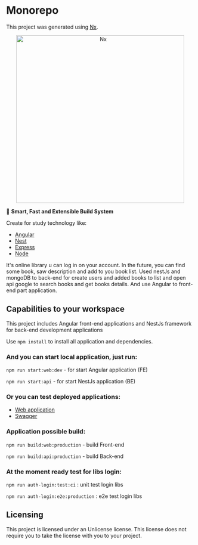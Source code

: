 # Monorepo

This project was generated using [Nx](https://nx.dev). 

<p style="text-align: center;"><img alt="Nx" src="https://raw.githubusercontent.com/nrwl/nx/master/images/nx-logo.png" width="450"></p>

🔎 **Smart, Fast and Extensible Build System**

Create for study technology like:

- [Angular](https://angular.io)
- [Nest](https://nestjs.com)
- [Express](https://expressjs.com)
- [Node](https://nodejs.org)

It's online library u can log in on your account. In the future, you can find some book, saw description and add to you book list. Used nestJs and mongoDB to back-end for create users and added books to list and open api google to search books and get books details. And use Angular to front-end part application.

## Capabilities to your workspace

This project includes Angular front-end applications and NestJs framework for back-end development applications

Use `npm install` to install all application and dependencies.

### And you can start local application, just run:

`npm run start:web:dev` - for start Angular application (FE)

`npm run start:api` - for start NestJs application (BE)

### Or you can test deployed applications:

- [Web application](https://monorepo-d81df.firebaseapp.com)
- [Swagger](https://monorepo-production-3fef.up.railway.app/api#)

### Application possible build: 

`npm run build:web:production` - build Front-end

`npm run build:api:production` - build Back-end

### At the moment ready test for libs login: 

`npm run auth-login:test:ci` : unit test login libs

`npm run auth-login:e2e:production` : e2e test login libs

## Licensing

This project is licensed under an Unlicense license. This license does not require
you to take the license with you to your project.